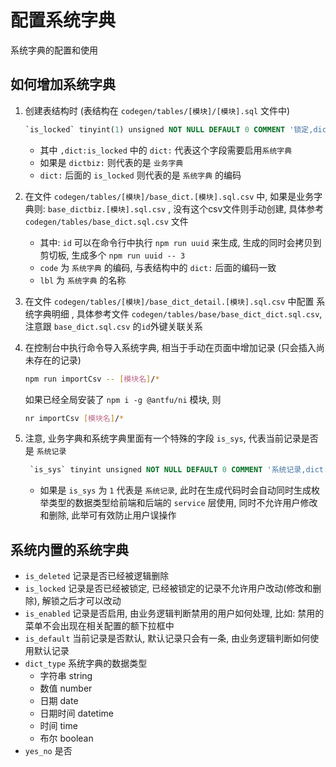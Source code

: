 # 配置系统字典
系统字典的配置和使用

## 如何增加系统字典
  
  1. 创建表结构时 (表结构在 `codegen/tables/[模块]/[模块].sql` 文件中)
      ```sql
      `is_locked` tinyint(1) unsigned NOT NULL DEFAULT 0 COMMENT '锁定,dict:is_locked',
      ```
      - 其中 `,dict:is_locked` 中的 `dict:` 代表这个字段需要启用`系统字典`
      - 如果是 `dictbiz:` 则代表的是 `业务字典`
      - `dict:` 后面的 `is_locked` 则代表的是 `系统字典` 的编码
  
  2. 在文件 `codegen/tables/[模块]/base_dict.[模块].sql.csv` 中, 如果是业务字典则: `base_dictbiz.[模块].sql.csv`
    , 没有这个csv文件则手动创建, 具体参考 `codegen/tables/base_dict.sql.csv` 文件
      - 其中: `id` 可以在命令行中执行 `npm run uuid` 来生成, 生成的同时会拷贝到剪切板, 生成多个 `npm run uuid -- 3`
      - `code` 为 `系统字典` 的编码, 与表结构中的 `dict:` 后面的编码一致
      - `lbl` 为 `系统字典` 的名称
  
  3. 在文件 `codegen/tables/[模块]/base_dict_detail.[模块].sql.csv` 中配置 系统字典明细
    , 具体参考文件 `codegen/tables/base/base_dict_dict.sql.csv`, 注意跟 `base_dict.sql.csv` 的`id`外键关联关系
  
  4. 在控制台中执行命令导入系统字典, 相当于手动在页面中增加记录 (只会插入尚未存在的记录)
      ```bash
      npm run importCsv -- [模块名]/*
      ```
      如果已经全局安装了 `npm i -g @antfu/ni` 模块, 则
      ```bash
      nr importCsv [模块名]/*
      ```
  
  5. 注意, 业务字典和系统字典里面有一个特殊的字段 `is_sys`, 代表当前记录是否是 `系统记录`
     
     ```sql
      `is_sys` tinyint unsigned NOT NULL DEFAULT 0 COMMENT '系统记录,dict:is_sys',
      ```
     
     - 如果是 `is_sys` 为 `1` 代表是 `系统记录`, 此时在生成代码时会自动同时生成枚举类型的数据类型给前端和后端的 `service` 层使用, 同时不允许用户修改和删除, 此举可有效防止用户误操作

## 系统内置的系统字典
 - `is_deleted` 记录是否已经被逻辑删除
 - `is_locked` 记录是否已经被锁定, 已经被锁定的记录不允许用户改动(修改和删除), 解锁之后才可以改动
 - `is_enabled` 记录是否启用, 由业务逻辑判断禁用的用户如何处理, 比如: 禁用的菜单不会出现在相关配置的额下拉框中
 - `is_default` 当前记录是否默认, 默认记录只会有一条, 由业务逻辑判断如何使用默认记录
 - `dict_type` 系统字典的数据类型
   - 字符串 string
   - 数值 number
   - 日期 date
   - 日期时间 datetime
   - 时间 time
   - 布尔 boolean
 - `yes_no` 是否
 
